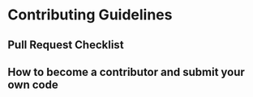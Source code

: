 # Contributing Guidelines

## Pull Request Checklist

## How to become a contributor and submit your own code
